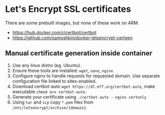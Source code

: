 # Let's Encrypt SSL certificates

There are some prebuilt images, but none of these work on ARM.
- https://hub.docker.com/r/certbot/certbot
- https://github.com/samoshkin/docker-letsencrypt-certgen

## Manual certificate generation inside container

1) Use any linux distro (eg. Ubuntu).
2) Ensure these tools are installed: `wget`, `nano`, `nginx`.
3) Configure nginx to handle requests for requested domain. Use separate configuration file linked to sites-enabled.
4) Download certbot-auto `wget https://dl.eff.org/certbot-auto`, make executable `chmod a+x certbot-auto`.
5) Generate your certificate using `./certbot-auto --nginx certonly`
6) Using `tar` and `scp` copy `*.pem` files from `/etc/letsencrypt/archive/{domain}`.
